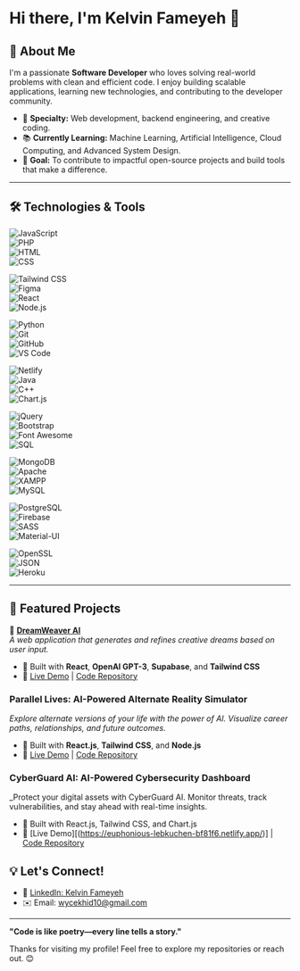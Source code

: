 # Hi there, I'm Kelvin Fameyeh 👋

## 🚀 About Me
I'm a passionate **Software Developer** who loves solving real-world problems with clean and efficient code. I enjoy building scalable applications, learning new technologies, and contributing to the developer community.

- 🌟 **Specialty:** Web development, backend engineering, and creative coding.
- 📚 **Currently Learning:** Machine Learning, Artificial Intelligence, Cloud Computing, and Advanced System Design.
- 🎯 **Goal:** To contribute to impactful open-source projects and build tools that make a difference.

---

## 🛠️ Technologies & Tools

![JavaScript](https://img.shields.io/badge/-JavaScript-F7DF1E?logo=javascript&logoColor=black&style=flat-square)  
![PHP](https://img.shields.io/badge/-PHP-777BB4?logo=php&logoColor=white&style=flat-square)  
![HTML](https://img.shields.io/badge/-HTML-E34F26?logo=html5&logoColor=white&style=flat-square)  
![CSS](https://img.shields.io/badge/-CSS-1572B6?logo=css3&logoColor=white&style=flat-square)  

![Tailwind CSS](https://img.shields.io/badge/-Tailwind_CSS-06B6D4?logo=tailwindcss&logoColor=white&style=flat-square)  
![Figma](https://img.shields.io/badge/-Figma-F24E1E?logo=figma&logoColor=white&style=flat-square)  
![React](https://img.shields.io/badge/-React-61DAFB?logo=react&logoColor=black&style=flat-square)  
![Node.js](https://img.shields.io/badge/-Node.js-339933?logo=node.js&logoColor=white&style=flat-square)  

![Python](https://img.shields.io/badge/-Python-3776AB?logo=python&logoColor=white&style=flat-square)  
![Git](https://img.shields.io/badge/-Git-F05032?logo=git&logoColor=white&style=flat-square)  
![GitHub](https://img.shields.io/badge/-GitHub-181717?logo=github&logoColor=white&style=flat-square)  
![VS Code](https://img.shields.io/badge/-VS%20Code-007ACC?logo=visual-studio-code&logoColor=white&style=flat-square)  

![Netlify](https://img.shields.io/badge/-Netlify-00C7B7?logo=netlify&logoColor=white&style=flat-square)  
![Java](https://img.shields.io/badge/-Java-007396?logo=java&logoColor=white&style=flat-square)  
![C++](https://img.shields.io/badge/-C++-00599C?logo=cplusplus&logoColor=white&style=flat-square)  
![Chart.js](https://img.shields.io/badge/-Chart.js-FF6384?logo=chartdotjs&logoColor=white&style=flat-square)  

![jQuery](https://img.shields.io/badge/-jQuery-0769AD?logo=jquery&logoColor=white&style=flat-square)  
![Bootstrap](https://img.shields.io/badge/-Bootstrap-7952B3?logo=bootstrap&logoColor=white&style=flat-square)  
![Font Awesome](https://img.shields.io/badge/-Font%20Awesome-339AF0?logo=fontawesome&logoColor=white&style=flat-square)  
![SQL](https://img.shields.io/badge/-SQL-4479A1?logo=database&logoColor=white&style=flat-square)  

![MongoDB](https://img.shields.io/badge/-MongoDB-47A248?logo=mongodb&logoColor=white&style=flat-square)  
![Apache](https://img.shields.io/badge/-Apache-D22128?logo=apache&logoColor=white&style=flat-square)  
![XAMPP](https://img.shields.io/badge/-XAMPP-FB7A24?logo=xampp&logoColor=white&style=flat-square)  
![MySQL](https://img.shields.io/badge/-MySQL-4479A1?logo=mysql&logoColor=white&style=flat-square)  

![PostgreSQL](https://img.shields.io/badge/-PostgreSQL-336791?logo=postgresql&logoColor=white&style=flat-square)  
![Firebase](https://img.shields.io/badge/-Firebase-FFCA28?logo=firebase&logoColor=black&style=flat-square)  
![SASS](https://img.shields.io/badge/-SASS-CC6699?logo=sass&logoColor=white&style=flat-square)  
![Material-UI](https://img.shields.io/badge/-Material--UI-0081CB?logo=mui&logoColor=white&style=flat-square)  

![OpenSSL](https://img.shields.io/badge/-OpenSSL-721412?logo=openssl&logoColor=white&style=flat-square)  
![JSON](https://img.shields.io/badge/-JSON-000000?logo=json&logoColor=white&style=flat-square)  
![Heroku](https://img.shields.io/badge/-Heroku-430098?logo=heroku&logoColor=white&style=flat-square)


---

## 📂 Featured Projects
🔹 **[DreamWeaver AI](https://spiffy-meerkat-4e2804.netlify.app/)**  
_A web application that generates and refines creative dreams based on user input._  
- 🚀 Built with **React**, **OpenAI GPT-3**, **Supabase**, and **Tailwind CSS**  
- 🔗 [Live Demo](https://spiffy-meerkat-4e2804.netlify.app/) | [Code Repository](https://github.com/Wrttnspknbrkn/Dreamweaver-ai)

### **Parallel Lives: AI-Powered Alternate Reality Simulator**
_Explore alternate versions of your life with the power of AI. Visualize career paths, relationships, and future outcomes._
- 🚀 Built with **React.js**, **Tailwind CSS**, and **Node.js**
- 🔗 [Live Demo](https://tourmaline-zuccutto-c97e99.netlify.app/) | [Code Repository](https://github.com/Wrttnspknbrkn/parallel-lives)

### **CyberGuard AI: AI-Powered Cybersecurity Dashboard**
_Protect your digital assets with CyberGuard AI. Monitor threats, track vulnerabilities, and stay ahead with real-time insights.
- 🚀 Built with React.js, Tailwind CSS, and Chart.js
- 🔗 [Live Demo][(https://euphonious-lebkuchen-bf81f6.netlify.app/)] | [Code Repository](https://github.com/Wrttnspknbrkn/cyberguard-ai)

## 💡 Let's Connect!
- 💼 [LinkedIn: Kelvin Fameyeh](#)
- ✉️ Email: [wycekhid10@gmail.com](mailto:wycekhid10@gmail.com)

---

**"Code is like poetry—every line tells a story."**

Thanks for visiting my profile! Feel free to explore my repositories or reach out. 😊
